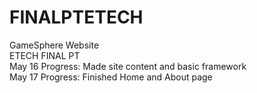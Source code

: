 # FINALPTETECH
GameSphere Website
<br> ETECH FINAL PT
<br> May 16 Progress: Made site content and basic framework
<br> May 17 Progress: Finished Home and About page
